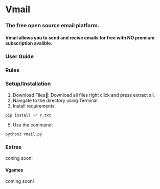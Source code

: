 # Vmail
### The free open source email platform.
#### Vmail allows you to send and recive emails for free with NO premium subscription avalible.

### User Guide
### Rules

### Setup/Installation
1. Download Files📁: Download all files right click and press extract all.
2. Navigate to the directory using Terminal.
3. Install requirements:
```
pip install -r r.txt
   ```
5. Use the command:
```
python3 Vmail.py
  ```
### Extras
coning soon!
#### Vgames
coming soon!

